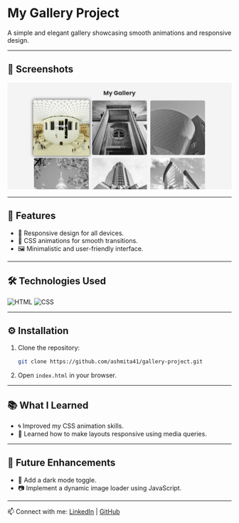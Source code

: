 # My Gallery Project

A simple and elegant gallery showcasing smooth animations and responsive design.

---

## 🚀 Screenshots
![Gallery Screenshot](./images/gallery-screenshot.png)

---

## 🌟 Features
- 📱 Responsive design for all devices.
- 🎨 CSS animations for smooth transitions.
- 🖼️ Minimalistic and user-friendly interface.

---

## 🛠️ Technologies Used
![HTML](https://img.shields.io/badge/HTML-5-orange) ![CSS](https://img.shields.io/badge/CSS-3-blue)

---

## ⚙️ Installation
1. Clone the repository:
   ```bash
   git clone https://github.com/ashmita41/gallery-project.git
   ```
2. Open `index.html` in your browser.

---

## 📚 What I Learned
- 🌀 Improved my CSS animation skills.
- 📐 Learned how to make layouts responsive using media queries.

---

## 🔮 Future Enhancements
- 🌙 Add a dark mode toggle.
- 📷 Implement a dynamic image loader using JavaScript.

---

📫 Connect with me: [LinkedIn](https://linkedin.com/in/ashmitapandey47) | [GitHub](https://github.com/ashmita41)

